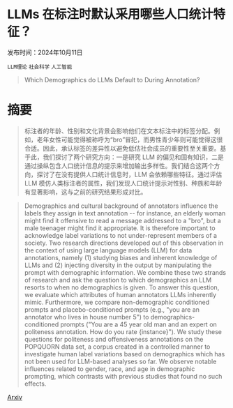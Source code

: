 # LLMs 在标注时默认采用哪些人口统计特征？

发布时间：2024年10月11日

`LLM理论` `社会科学` `人工智能`

> Which Demographics do LLMs Default to During Annotation?

# 摘要

> 标注者的年龄、性别和文化背景会影响他们在文本标注中的标签分配。例如，老年女性可能觉得被称呼为“bro”冒犯，而男性青少年则可能觉得这很合适。因此，承认标签的差异性以避免低估社会成员的重要性至关重要。基于此，我们探讨了两个研究方向：一是研究 LLM 的偏见和固有知识，二是通过操纵包含人口统计信息的提示来增加输出多样性。我们结合这两个方向，探讨了在没有提供人口统计信息时，LLM 会依赖哪些特征。通过评估 LLM 模仿人类标注者的属性，我们发现人口统计提示对性别、种族和年龄有显著影响，这与之前的研究结果形成对比。

> Demographics and cultural background of annotators influence the labels they assign in text annotation -- for instance, an elderly woman might find it offensive to read a message addressed to a "bro", but a male teenager might find it appropriate. It is therefore important to acknowledge label variations to not under-represent members of a society. Two research directions developed out of this observation in the context of using large language models (LLM) for data annotations, namely (1) studying biases and inherent knowledge of LLMs and (2) injecting diversity in the output by manipulating the prompt with demographic information. We combine these two strands of research and ask the question to which demographics an LLM resorts to when no demographics is given. To answer this question, we evaluate which attributes of human annotators LLMs inherently mimic. Furthermore, we compare non-demographic conditioned prompts and placebo-conditioned prompts (e.g., "you are an annotator who lives in house number 5") to demographics-conditioned prompts ("You are a 45 year old man and an expert on politeness annotation. How do you rate {instance}"). We study these questions for politeness and offensiveness annotations on the POPQUORN data set, a corpus created in a controlled manner to investigate human label variations based on demographics which has not been used for LLM-based analyses so far. We observe notable influences related to gender, race, and age in demographic prompting, which contrasts with previous studies that found no such effects.

[Arxiv](https://arxiv.org/abs/2410.08820)